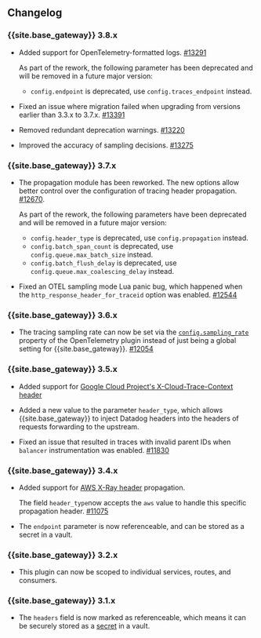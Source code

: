 ## Changelog

### {{site.base_gateway}} 3.8.x
* Added support for OpenTelemetry-formatted logs.
[#13291](https://github.com/Kong/kong/issues/13291)

  As part of the rework, the following parameter has been deprecated and will be removed in a future major version: 
  * `config.endpoint`  is deprecated, use `config.traces_endpoint` instead.

* Fixed an issue where migration failed when upgrading from versions earlier than 3.3.x to 3.7.x.
   [#13391](https://github.com/Kong/kong/issues/13391)
* Removed redundant deprecation warnings.
  [#13220](https://github.com/Kong/kong/issues/13220)
* Improved the accuracy of sampling decisions.
  [#13275](https://github.com/Kong/kong/issues/13275)


### {{site.base_gateway}} 3.7.x
* The propagation module has been reworked. The new
options allow better control over the configuration of tracing header propagation.
 [#12670](https://github.com/Kong/kong/issues/12670).

  As part of the rework, the following parameters have been deprecated and will be removed in a future major version: 
  * `config.header_type`  is deprecated, use `config.propagation` instead.
  * `config.batch_span_count` is deprecated, use `config.queue.max_batch_size` instead.
  * `config.batch_flush_delay` is deprecated, use `config.queue.max_coalescing_delay` instead.
    
* Fixed an OTEL sampling mode Lua panic bug, which happened 
when the `http_response_header_for_traceid` option was enabled.
 [#12544](https://github.com/Kong/kong/issues/12544)

### {{site.base_gateway}} 3.6.x
* The tracing sampling rate can now be set via the [`config.sampling_rate`](/hub/kong-inc/opentelemetry/configuration/#configsampling_rate) property of the OpenTelemetry plugin 
instead of just being a global setting for {{site.base_gateway}}.
[#12054](https://github.com/Kong/kong/issues/12054)

### {{site.base_gateway}} 3.5.x
* Added support for [Google Cloud Project's X-Cloud-Trace-Context header](https://cloud.google.com/trace/docs/setup#force-trace)

* Added a new value to the parameter `header_type`, which allows {{site.base_gateway}} to inject Datadog headers into the headers of requests forwarding to the upstream.

* Fixed an issue that resulted in traces with invalid parent IDs when `balancer` instrumentation was enabled. 
[#11830](https://github.com/Kong/kong/pull/11830)

### {{site.base_gateway}} 3.4.x
* Added support for [AWS X-Ray header](https://docs.aws.amazon.com/xray/latest/devguide/xray-concepts.html#xray-concepts-tracingheader) propagation.
  
  The field `header_type`now accepts the `aws` value to handle this specific
  propagation header.
  [#11075](https://github.com/Kong/kong/pull/11075)

* The `endpoint` parameter is now referenceable, and can be stored as a secret in a vault.

### {{site.base_gateway}} 3.2.x
* This plugin can now be scoped to individual services, routes, and consumers.

### {{site.base_gateway}} 3.1.x
* The `headers` field is now marked as referenceable, which means it can be securely stored as a
[secret](/gateway/latest/kong-enterprise/secrets-management/)
in a vault.
